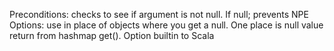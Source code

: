Preconditions: checks to see if argument is not null. If null; prevents NPE
Options: use in place of objects where you get a null. One place is null value return from hashmap get(). Option builtin to Scala

